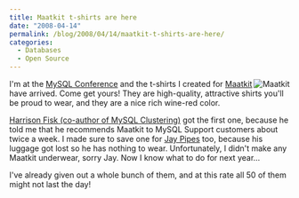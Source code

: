 ```yaml
---
title: Maatkit t-shirts are here
date: "2008-04-14"
permalink: /blog/2008/04/14/maatkit-t-shirts-are-here/
categories:
  - Databases
  - Open Source
---
```

[<img style="float:right" src='http://www.xaprb.com/media/2008/04/maatkit.jpg' alt='Maatkit' />][1]

I'm at the [MySQL Conference][2] and the t-shirts I created for [Maatkit][1] have arrived. Come get yours! They are high-quality, attractive shirts you'll be proud to wear, and they are a nice rich wine-red color.

[Harrison Fisk (co-author of MySQL Clustering)][3] got the first one, because he told me that he recommends Maatkit to MySQL Support customers about twice a week. I made sure to save one for [Jay Pipes][4] too, because his luggage got lost so he has nothing to wear. Unfortunately, I didn't make any Maatkit underwear, sorry Jay. Now I know what to do for next year&#8230;

I've already given out a whole bunch of them, and at this rate all 50 of them might not last the day!

 [1]: http://www.maatkit.org/
 [2]: http://www.mysqlconf.com/
 [3]: http://www.amazon.com/gp/product/0672328550?ie=UTF8&#038;tag=xaprb-20&#038;linkCode=xm2&#038;camp=1789&#038;creativeASIN=0672328550
 [4]: http://jpipes.com/
